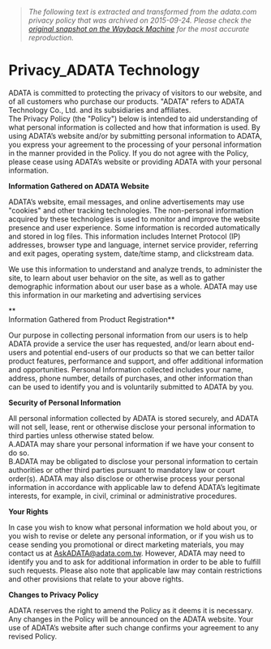 > *The following text is extracted and transformed from the adata.com privacy policy that was archived on 2015-09-24. Please check the [original snapshot on the Wayback Machine](https://web.archive.org/web/20150924164537id_/http%3A//adata.com/us/about/privacy) for the most accurate reproduction.*

# Privacy_ADATA Technology

ADATA is committed to protecting the privacy of visitors to our website, and of all customers who purchase our products. "ADATA" refers to ADATA Technology Co., Ltd. and its subsidiaries and affiliates.   
The Privacy Policy (the "Policy") below is intended to aid understanding of what personal information is collected and how that information is used. By using ADATA’s website and/or by submitting personal information to ADATA, you express your agreement to the processing of your personal information in the manner provided in the Policy. If you do not agree with the Policy, please cease using ADATA’s website or providing ADATA with your personal information. 

**Information Gathered on ADATA Website**

ADATA’s website, email messages, and online advertisements may use "cookies" and other tracking technologies. The non-personal information acquired by these technologies is used to monitor and improve the website presence and user experience. Some information is recorded automatically and stored in log files. This information includes Internet Protocol (IP) addresses, browser type and language, internet service provider, referring and exit pages, operating system, date/time stamp, and clickstream data. 

We use this information to understand and analyze trends, to administer the site, to learn about user behavior on the site, as well as to gather demographic information about our user base as a whole. ADATA may use this information in our marketing and advertising services

 **  
Information Gathered from Product Registration**

Our purpose in collecting personal information from our users is to help ADATA provide a service the user has requested, and/or learn about end-users and potential end-users of our products so that we can better tailor product features, performance and support, and offer additional information and opportunities. Personal Information collected includes your name, address, phone number, details of purchases, and other information than can be used to identify you and is voluntarily submitted to ADATA by you. 

**Security of Personal Information**

All personal information collected by ADATA is stored securely, and ADATA will not sell, lease, rent or otherwise disclose your personal information to third parties unless otherwise stated below.   
A.ADATA may share your personal information if we have your consent to do so.  
B.ADATA may be obligated to disclose your personal information to certain authorities or other third parties pursuant to mandatory law or court order(s). ADATA may also disclose or otherwise process your personal information in accordance with applicable law to defend ADATA’s legitimate interests, for example, in civil, criminal or administrative procedures.

**Your Rights**

In case you wish to know what personal information we hold about you, or you wish to revise or delete any personal information, or if you wish us to cease sending you promotional or direct marketing materials, you may contact us at AskADATA@adata.com.tw. However, ADATA may need to identify you and to ask for additional information in order to be able to fulfill such requests. Please also note that applicable law may contain restrictions and other provisions that relate to your above rights. 

**Changes to Privacy Policy**

ADATA reserves the right to amend the Policy as it deems it is necessary. Any changes in the Policy will be announced on the ADATA website. Your use of ADATA’s website after such change confirms your agreement to any revised Policy. 
